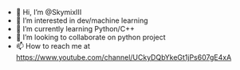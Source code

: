 - 👋 Hi, I’m @SkymixIII
- 👀 I’m interested in dev/machine learning
- 🌱 I’m currently learning Python/C++
- 💞️ I’m looking to collaborate on python project
- 📫 How to reach me at https://www.youtube.com/channel/UCkyDQbYkeGt1jPs607gE4xA

<!---
SkymixIII/SkymixIII is a ✨ special ✨ repository because its `README.md` (this file) appears on your GitHub profile.
You can click the Preview link to take a look at your changes.
--->
